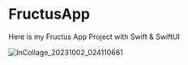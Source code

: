 # FructusApp
Here is my Fructus App Project with Swift & SwiftUI

![InCollage_20231002_024110661](https://github.com/ezgikrhnn/FructusApp/assets/109277079/213ae1b2-f3fd-4d93-9eb7-562512cff522)

